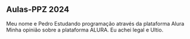 ## Aulas-PPZ 2024 ##
Meu nome e Pedro
Estudando programação através da plataforma Alura
Minha opinião sobre a plataforma ALURA. Eu achei legal e Ultio.
 
